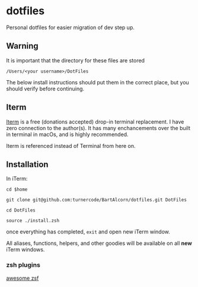# dotfiles

Personal dotfiles for easier migration of dev step up.

## Warning

It is important that the directory for these files are stored

`/Users/<your username>/DotFiles`

The below install instructions should put them in the correct place, but you should verify before continuing.

## Iterm

[Iterm](https://iterm2.com/) is a free (donations accepted) drop-in terminal replacement. I have zero connection to the author(s). It has many enchancements over the built in terminal in macOs, and is highly recommended.

Iterm is referenced instead of Terminal from here on.

## Installation

In iTerm:

`cd $home`

`git clone git@github.com:turnercode/BartAlcorn/dotfiles.git DotFiles`

`cd DotFiles`

`source ./install.zsh`

once everything has completed, `exit` and open new iTerm window.

All aliases, functions, helpers, and other goodies will be available on all **new** iTerm windows.

### zsh plugins

[awesome zsf](https://github.com/unixorn/awesome-zsh-plugins#plugins)
